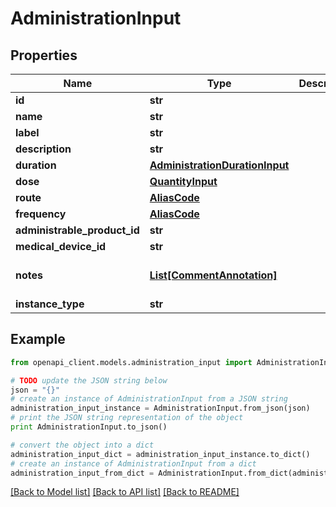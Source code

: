 # AdministrationInput


## Properties
Name | Type | Description | Notes
------------ | ------------- | ------------- | -------------
**id** | **str** |  | 
**name** | **str** |  | 
**label** | **str** |  | [optional] 
**description** | **str** |  | [optional] 
**duration** | [**AdministrationDurationInput**](AdministrationDurationInput.md) |  | 
**dose** | [**QuantityInput**](QuantityInput.md) |  | 
**route** | [**AliasCode**](AliasCode.md) |  | 
**frequency** | [**AliasCode**](AliasCode.md) |  | 
**administrable_product_id** | **str** |  | [optional] 
**medical_device_id** | **str** |  | [optional] 
**notes** | [**List[CommentAnnotation]**](CommentAnnotation.md) |  | [optional] [default to []]
**instance_type** | **str** |  | 

## Example

```python
from openapi_client.models.administration_input import AdministrationInput

# TODO update the JSON string below
json = "{}"
# create an instance of AdministrationInput from a JSON string
administration_input_instance = AdministrationInput.from_json(json)
# print the JSON string representation of the object
print AdministrationInput.to_json()

# convert the object into a dict
administration_input_dict = administration_input_instance.to_dict()
# create an instance of AdministrationInput from a dict
administration_input_from_dict = AdministrationInput.from_dict(administration_input_dict)
```
[[Back to Model list]](../README.md#documentation-for-models) [[Back to API list]](../README.md#documentation-for-api-endpoints) [[Back to README]](../README.md)


